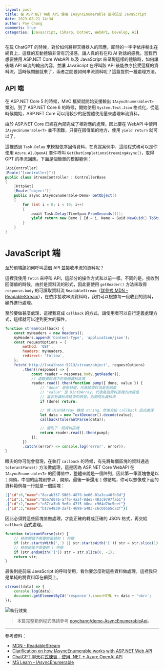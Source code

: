 ```yaml
---
layout: post
title: 在 ASP.NET Web API 使用 IAsyncEnumerable 並串流至 JavaScript
date: 2023-08-21 14:34
author: Poy Chang
comments: true
categories: [Javascript, CSharp, Dotnet, WebAPI, Develop, AI]
---
```


在玩 ChatGPT 的時候，對於如何將聊天機器人的回應，即時的一字字依序輸出在網頁上，這樣的互動體驗非常有沉浸感，讓人真的有在和 AI 對話的感覺。當我們想要使用 ASP.NET Core WebAPI 以及 JavaScript 來呈現這樣的體驗時，如何讓後端 API 串流的輸出內容，並讓 JavaScript 在呼叫該 API 後能依序接受這樣的資料流，這時候問題就來了，兩者之間要如何串流資料呢？這篇提供一種處理方法。

## API 端

在 ASP.NET Core 5 的時候，MVC 框架就開始支援輸出 `IAsyncEnumerable<T>` 類別，到了 ASP.NET Core 6 的時候，開始使用 `System.Text.Json` 格式化，從這時候開始，ASP.NET Core 可以用較少的記憶體使用量來處理串流資料。

由於 ASP.NET Core 已經在內部完成了相對應的處理，因此要在 WebAPI 中使用 `IAsyncEnumerable<T>` 並不困難，只要在回傳值的地方，使用 `yield return` 就可以了。

這裡透過 `Task.Delay` 來模擬依序回傳資料，在真實案例中，這段程式碼可以是你使用 `Azure.AI.OpenAI` 套件呼叫 `GetChatCompletionsStreamingAsync()`，取得 GPT 的串流回應。下面是個簡單的模擬範例：

```csharp
[ApiController]
[Route("[controller]")]
public class StreamController : ControllerBase
{
    [HttpGet]
    [Route("object")]
    public async IAsyncEnumerable<Demo> GetObject()
    {
        for (int i = 0; i < 10; i++)
        {
            await Task.Delay(TimeSpan.FromSeconds(1));
            yield return new Demo { Id = i, Name = Guid.NewGuid().ToString() };
        }
    }
}
```

# JavaScript 端

至於前端該如何呼叫這個 API 並接收串流的資料呢？

這裡我使用 `fetch` 來呼叫 API，這部分的操作方式和以前一樣。不同的是，接收到回傳值的時候，由於是資料流的形式，因此要使用 `getReader()` 方法來取得 `response.body` 的可讀取資料流 `ReadableStream`（[詳參考 MDN - ReadableStream](https://developer.mozilla.org/zh-CN/docs/Web/API/ReadableStream)），在依序接收串流資料時，我們可以根據每一段收到的資料，額外進行處理。

至於要做甚麼處理，這裡我寫成 `callback` 的方式，讓使用者可以自行定義處理方式，這樣就可以達到更大的彈性。

```javascript
function stream(callback) {
    const myHeaders = new Headers();
    myHeaders.append('Content-Type', 'application/json');
    const requestOptions = {
        method: 'GET',
        headers: myHeaders,
        redirect: 'follow',
    };
    fetch('http://localhost:5213/stream/object', requestOptions)
        .then((response) => {
            const reader = response.body.getReader();
            // 處理資料流中的每個資料區塊
            reader.read().then(function pump({ done, value }) {
                // "done" 是布林值，代表該資料流是否結束
                // "value" 是 Uint8Array，代表每個資料區塊的內容值
                // 當收到資料流結束的訊號，則關閉此資料流
                if (done) return;

                // 將 Uint8Array 轉成 string，然後交給 callback 函式處理
                let data = new TextDecoder().decode(value);
                callback(tolerantParse(data));

                // 讀取下一段資料區塊
                return reader.read().then(pump);
            });
        })
        .catch((error) => console.log('error', error));
}
```

眼尖的你可能會發現，在執行 `callback` 的時候，有先將每個區塊的資料通過 `tolerantParse()` 方法做處理，這是因為 ASP.NET Core WebAPI 在 `IAsyncEnumerable<T>` 的回傳值中，整體來說是一個陣列，因此第一筆區塊會是以 `[` 開頭，中間的區塊則會以 `,` 開頭，最後一筆還用 `]` 做結尾，你可以想像成下面的資料範例每一行就是一個區塊：

```json
[{"id":0,"name":"8acab337-5065-4879-be66-01a3ca46fb3d"}
,{"id":1,"name":"8ba7d07b-aff6-4aaf-9de5-483c9797fab1"}
,{"id":2,"name":"e87fa3b0-9e6b-47f5-b8ea-c964d7bc5eef"}
,{"id":3,"name":"b17e4839-2a71-4699-a483-c6cb0565ca2f"}]
```

因此必須對這些區塊值做處理，才能正確的轉成正確的 JSON 格式，再交給 `callback` 函式處理。

```javascript
function tolerantParse(str) {
    // 移除開頭不需要的逗號和 [ 符號
    if (str.startsWith(',') || str.startsWith('[')) str = str.slice(1).trim();
    // 移除結尾不需要的 [ 符號
    if (str.endsWith(']')) str = str.slice(0, -1);
    return str;
}
```

最後則是前端 JavaScript 的呼叫使用，看你要怎麼對這些資料做處理，這裡我只是單純的將資料印在網頁上。

```javascript
stream((data) => {
    console.log(data);
    document.getElementById('response').innerHTML += data + '<br>';
});
```

![執行效果](https://i.imgur.com/ogRnghM.gif)

> 本篇完整範例程式碼請參考 [poychang/demo-AsyncEnumerableApi](https://github.com/poychang/demo-AsyncEnumerableApi)。

---

參考資料：

* [MDN - ReadableStream](https://developer.mozilla.org/zh-CN/docs/Web/API/ReadableStream)
* [Clarification on how IAsyncEnumerable works with ASP.NET Web API](https://stackoverflow.com/questions/58876817/clarification-on-how-iasyncenumerable-works-with-asp-net-web-api)
* [ChatGPT 聊天程式練習 - 使用 .NET + Azure OpenAI API](https://blog.darkthread.net/blog/chatgpt-console-chat/)
* [MS Learn - IAsyncEnumerable](https://learn.microsoft.com/zh-tw/dotnet/api/system.collections.generic.iasyncenumerable-1?WT.mc_id=DT-MVP-5003022)

